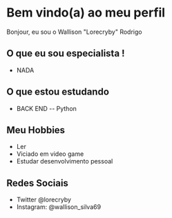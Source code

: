 # Bem vindo(a) ao meu perfil

Bonjour, eu sou o Wallison "Lorecryby" Rodrigo

## O que eu sou especialista !

- NADA

## O que estou estudando

- BACK END
-- Python


## Meu Hobbies

- Ler
- Viciado em video game
- Estudar desenvolvimento pessoal

## Redes Sociais

- Twitter @lorecryby
- Instagram: @wallison_silva69
